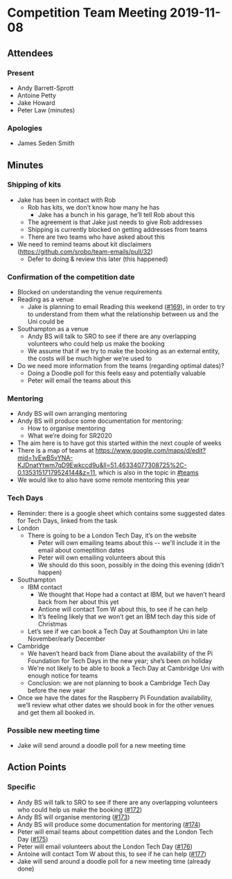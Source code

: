# Competition Team Meeting 2019-11-08

## Attendees

### Present

- Andy Barrett-Sprott
- Antoine Petty
- Jake Howard
- Peter Law (minutes)

### Apologies

- James Seden Smith

## Minutes

### Shipping of kits

 * Jake has been in contact with Rob
   * Rob has kits, we don’t know how many he has
      * Jake has a bunch in his garage, he’ll tell Rob about this
   * The agreement is that Jake just needs to give Rob addresses
   * Shipping is currently blocked on getting addresses from teams
   * There are two teams who have asked about this
 * We need to remind teams about kit disclaimers (https://github.com/srobo/team-emails/pull/32)
   * Defer to doing & review this later (this happened)

### Confirmation of the competition date
 * Blocked on understanding the venue requirements
 * Reading as a venue
   * Jake is planning to email Reading this weekend
     ([#169](https://github.com/srobo/competition-team-minutes/issues/169)), in
     order to try to understand from them what the relationship between us and
     the Uni could be
 * Southampton as a venue
   * Andy BS will talk to SRO to see if there are any overlapping volunteers who could help us make the booking
   * We assume that if we try to make the booking as an external entity, the costs will be much higher we’re used to
 * Do we need more information from the teams (regarding optimal dates)?
   * Doing a Doodle poll for this feels easy and potentially valuable
   * Peter will email the teams about this

### Mentoring
 * Andy BS will own arranging mentoring
 * Andy BS will produce some documentation for mentoring:
   * How to organise mentoring
   * What we’re doing for SR2020
 * The aim here is to have got this started within the next couple of weeks
 * There is a map of teams at
   <https://www.google.com/maps/d/edit?mid=1vEwB5vYNA-KJDnatYtwm7qD9Ewkccd9u&ll=51.46334077308725%2C-0.13531517179524144&z=11>,
   which is also in the topic in [#teams](https://studentrobobics.slack.com/messages/teams)
 * We would like to also have some remote mentoring this year

### Tech Days
 * Reminder: there is a google sheet which contains some suggested dates for Tech Days, linked from the task
 * London
   * There is going to be a London Tech Day, it’s on the website
      * Peter will own emailing teams about this -- we'll include it in the email about comeptition dates
      * Peter will own emailing volunteers about this
      * We should do this soon, possibly in the doing this evening (didn't happen)
 * Southampton
   * IBM contact
      * We thought that Hope had a contact at IBM, but we haven’t heard back from her about this yet
      * Antione will contact Tom W about this, to see if he can help
      * It’s feeling likely that we won’t get an IBM tech day this side of Christmas
   * Let’s see if we can book a Tech Day at Southampton Uni in late November/early December
 * Cambridge
   * We haven’t heard back from Diane about the availability of the Pi Foundation for Tech Days in the new year; she’s been on holiday
   * We're not likely to be able to book a Tech Day at Cambridge Uni with enough notice for teams
   * Conclusion: we are not planning to book a Cambridge Tech Day before the new year
 * Once we have the dates for the Raspberry Pi Foundation availability, we’ll review what other dates we should book in for the other venues and get them all booked in.

### Possible new meeting time
 * Jake will send around a doodle poll for a new meeting time


## Action Points

### Specific

 * Andy BS will talk to SRO to see if there are any overlapping volunteers who could help us make the booking ([#172](https://github.com/srobo/competition-team-minutes/issues/172))
 * Andy BS will organise mentoring ([#173](https://github.com/srobo/competition-team-minutes/issues/173))
 * Andy BS will produce some documentation for mentoring ([#174](https://github.com/srobo/competition-team-minutes/issues/174))
 * Peter will email teams about competition dates and the London Tech Day ([#175](https://github.com/srobo/competition-team-minutes/issues/175))
 * Peter will email volunteers about the London Tech Day ([#176](https://github.com/srobo/competition-team-minutes/issues/176))
 * Antoine will contact Tom W about this, to see if he can help ([#177](https://github.com/srobo/competition-team-minutes/issues/177))
 * Jake will send around a doodle poll for a new meeting time (already done)
